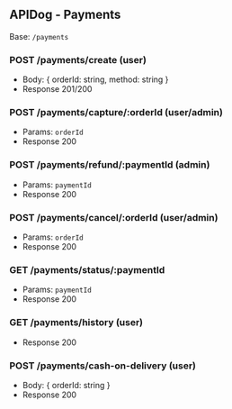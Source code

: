 ## APIDog - Payments

Base: `/payments`

### POST /payments/create (user)
- Body: { orderId: string, method: string }
- Response 201/200

### POST /payments/capture/:orderId (user/admin)
- Params: `orderId`
- Response 200

### POST /payments/refund/:paymentId (admin)
- Params: `paymentId`
- Response 200

### POST /payments/cancel/:orderId (user/admin)
- Params: `orderId`
- Response 200

### GET /payments/status/:paymentId
- Params: `paymentId`
- Response 200

### GET /payments/history (user)
- Response 200

### POST /payments/cash-on-delivery (user)
- Body: { orderId: string }
- Response 200


